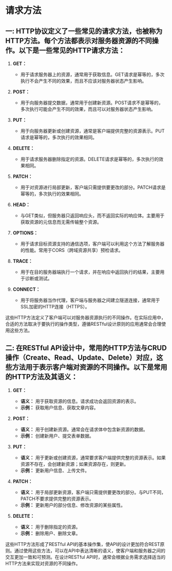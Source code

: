 # 请求方法

## 一: HTTP协议定义了一些常见的请求方法，也被称为HTTP方法。每个方法都表示对服务器资源的不同操作。以下是一些常见的HTTP请求方法：

1. **GET：**
   - 用于请求服务器上的资源，通常用于获取信息。GET请求是幂等的，多次执行不会产生不同的效果，而且不应该对服务器状态产生影响。

2. **POST：**
   - 用于向服务器提交数据，通常用于创建新资源。POST请求不是幂等的，多次执行可能会产生不同的效果，而且可以对服务器状态产生影响。

3. **PUT：**
   - 用于向服务器更新或创建资源，通常是客户端提供完整的资源表示。PUT请求是幂等的，多次执行的效果相同。

4. **DELETE：**
   - 用于请求服务器删除指定的资源。DELETE请求是幂等的，多次执行的效果相同。

5. **PATCH：**
   - 用于对资源进行局部更新，客户端只需提供要更改的部分。PATCH请求是幂等的，多次执行的效果相同。

6. **HEAD：**
   - 与GET类似，但服务器只返回响应头，而不返回实际的响应体。主要用于获取资源的元信息而无需传输整个资源。

7. **OPTIONS：**
   - 用于请求目标资源支持的通信选项，客户端可以利用这个方法了解服务器的性能。常用于CORS（跨域资源共享）预检请求。

8. **TRACE：**
   - 用于在目的服务器端执行一个请求，并在响应中返回执行的结果，主要用于诊断或测试。

9. **CONNECT：**
   - 用于将服务器当作代理，客户端与服务器之间建立隧道连接，通常用于SSL加密的HTTP连接（HTTPS）。

这些HTTP方法定义了客户端可以对服务器资源执行的不同操作。在实际应用中，合适的方法取决于要执行的操作类型，遵循RESTful设计原则的应用通常会合理使用这些方法。

## 二: 在RESTful API设计中，常用的HTTP方法与CRUD操作（Create、Read、Update、Delete）对应，这些方法用于表示客户端对资源的不同操作。以下是常用的HTTP方法及其语义：

1. **GET：**
   - **语义：** 用于获取资源的信息。请求成功会返回资源的表示。
   - **示例：** 获取用户信息、获取文章内容。

2. **POST：**
   - **语义：** 用于创建新资源。通常会在请求体中包含新资源的数据。
   - **示例：** 创建新用户、提交表单数据。

3. **PUT：**
   - **语义：** 用于更新或创建资源，通常要求客户端提供完整的资源表示。如果资源不存在，会创建新资源；如果资源存在，则更新。
   - **示例：** 更新用户信息、上传文件。

4. **PATCH：**
   - **语义：** 用于局部更新资源，客户端只需提供要更改的部分。与PUT不同，PATCH不要求提供完整的资源表示。
   - **示例：** 更新用户的部分信息、修改资源的某些属性。

5. **DELETE：**
   - **语义：** 用于删除指定的资源。
   - **示例：** 删除用户、删除文章。

这些HTTP方法形成了RESTful API的基本操作集，使API的设计更加符合REST原则。通过使用这些方法，可以在API中表达清晰的语义，使客户端和服务器之间的交互更加一致和可预测。在设计RESTful API时，通常会根据业务需求选择适当的HTTP方法来实现对资源的不同操作。
